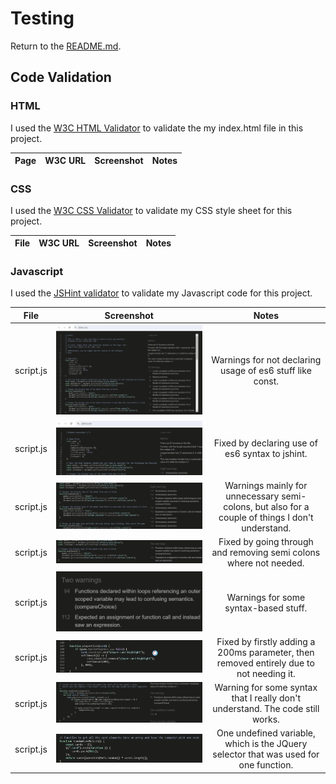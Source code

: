 # Testing

Return to the [README.md](README.md).

## Code Validation

### HTML

I used the [W3C HTML Validator](https://validator.w3.org/nu/) to validate the my index.html file in this project.

| Page | W3C URL | Screenshot | Notes |
| :---: | :---: | :---: | :---: |


### CSS

I used the [W3C CSS Validator]() to validate my CSS style sheet for this project.

| File | W3C URL | Screenshot | Notes |
| :---: | :---: | :---: | :---: |

### Javascript 

I used the [JSHint validator](https://jshint.com/) to validate my Javascript code for this project.

| File | Screenshot | Notes |
| :---: | :---: | :---: |
| script.js | ![screenshot of initial es6 errors](/readme%20documentations/screenshots/js%20validator%20screenshots/first%20validation%20with%20es6%20errors.png) | Warnings for not declaring usage of es6 stuff like const. |
| script.js | ![screenshot of jshint esversion: 6](/readme%20documentations/screenshots/js%20validator%20screenshots/fix%20of%20es6%20error.png) | Fixed by declaring use of es6 syntax to jshint. |
| script.js | ![screenshot of eight warnings](/readme%20documentations/screenshots/js%20validator%20screenshots/unnecessary%20semicolon%20warnings.png) | Warnings mainly for unnecessary semi-colons, but also for a couple of things I don't understand. |
| script.js | ![screenshot of no unecessary semicolon warning](/readme%20documentations/screenshots/js%20validator%20screenshots/no%20unnecessary%20semicolon%20warning.png) | Fixed by going through and removing semi colons where not needed. |
| script.js | ![screenshot showing the remaining non semi colon warnings](/readme%20documentations/screenshots/js%20validator%20screenshots/further%20warnings%20after%20fixing%20semi%20colons.png) | Warnings for some syntax-based stuff. |
| script.js | ![screenshot of setTimeout within playerClick with a paraamter](/readme%20documentations/screenshots/js%20validator%20screenshots/settimeout%20with%20no%20parameters%20fixed.png) | Fixed by firstly adding a 200ms parameter, then removed entirely due to not needing it. |
| script.js | ![screenshot of confusing warning in cardEventListeners](/readme%20documentations/screenshots/js%20validator%20screenshots/cardEventListeners%20warning%20.png) | Warning for some syntax that I really don't understand. The code still works. |
| script.js | ![screenshot of undefined variable](/readme%20documentations/screenshots/js%20validator%20screenshots/undefined%20variable%20jquery.png) | One undefined variable, which is the JQuery selector that was used for one function. |
